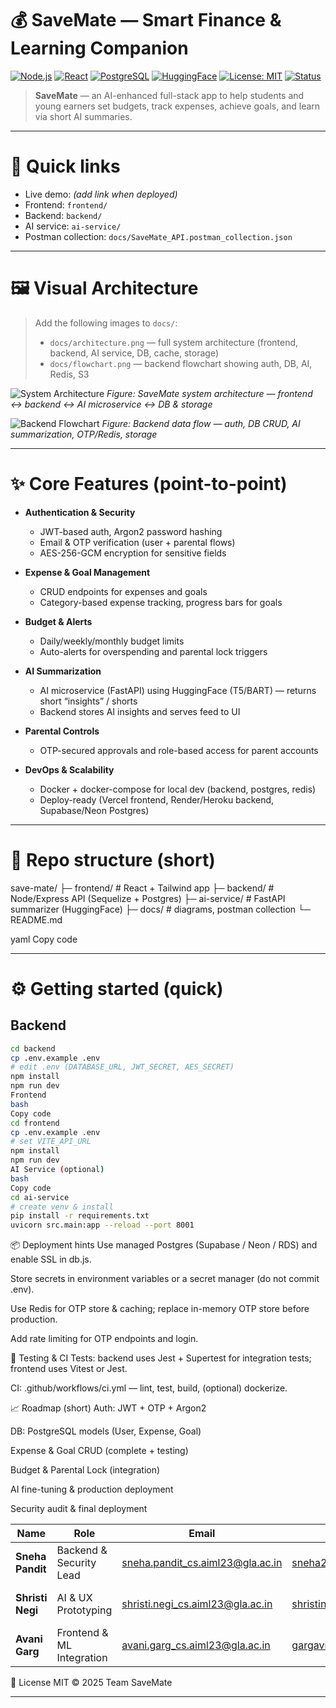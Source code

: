 # 💰 SaveMate — Smart Finance & Learning Companion

[![Node.js](https://img.shields.io/badge/Node.js-18.x-green?logo=node.js)](https://nodejs.org/)
[![React](https://img.shields.io/badge/React-18-blue?logo=react)](https://reactjs.org/)
[![PostgreSQL](https://img.shields.io/badge/PostgreSQL-13-blue?logo=postgresql)](https://www.postgresql.org/)
[![HuggingFace](https://img.shields.io/badge/HuggingFace-AI-orange?logo=huggingface)](https://huggingface.co/)
[![License: MIT](https://img.shields.io/badge/License-MIT-yellow.svg)](LICENSE)
[![Status](https://img.shields.io/badge/Status-In%20Progress-orange)]()

> **SaveMate** — an AI-enhanced full-stack app to help students and young earners set budgets, track expenses, achieve goals, and learn via short AI summaries.

---

# 🚀 Quick links
- Live demo: _(add link when deployed)_
- Frontend: `frontend/`
- Backend: `backend/`
- AI service: `ai-service/`
- Postman collection: `docs/SaveMate_API.postman_collection.json`

---

# 🖼 Visual Architecture

> Add the following images to `docs/`:
> - `docs/architecture.png` — full system architecture (frontend, backend, AI service, DB, cache, storage)
> - `docs/flowchart.png` — backend flowchart showing auth, DB, AI, Redis, S3

![System Architecture](docs/architecture.png "SaveMate System Architecture")
*Figure: SaveMate system architecture — frontend ↔ backend ↔ AI microservice ↔ DB & storage*

![Backend Flowchart](docs/flowchart.png "SaveMate Backend Flowchart")
*Figure: Backend data flow — auth, DB CRUD, AI summarization, OTP/Redis, storage*

---

# ✨ Core Features (point-to-point)

- **Authentication & Security**
  - JWT-based auth, Argon2 password hashing
  - Email & OTP verification (user + parental flows)
  - AES-256-GCM encryption for sensitive fields

- **Expense & Goal Management**
  - CRUD endpoints for expenses and goals
  - Category-based expense tracking, progress bars for goals

- **Budget & Alerts**
  - Daily/weekly/monthly budget limits
  - Auto-alerts for overspending and parental lock triggers

- **AI Summarization**
  - AI microservice (FastAPI) using HuggingFace (T5/BART) — returns short “insights” / shorts
  - Backend stores AI insights and serves feed to UI

- **Parental Controls**
  - OTP-secured approvals and role-based access for parent accounts

- **DevOps & Scalability**
  - Docker + docker-compose for local dev (backend, postgres, redis)
  - Deploy-ready (Vercel frontend, Render/Heroku backend, Supabase/Neon Postgres)

---

# 🧩 Repo structure (short)

save-mate/
├─ frontend/ # React + Tailwind app
├─ backend/ # Node/Express API (Sequelize + Postgres)
├─ ai-service/ # FastAPI summarizer (HuggingFace)
├─ docs/ # diagrams, postman collection
└─ README.md

yaml
Copy code

---

# ⚙️ Getting started (quick)

## Backend
```bash
cd backend
cp .env.example .env
# edit .env (DATABASE_URL, JWT_SECRET, AES_SECRET)
npm install
npm run dev
Frontend
bash
Copy code
cd frontend
cp .env.example .env
# set VITE_API_URL
npm install
npm run dev
AI Service (optional)
bash
Copy code
cd ai-service
# create venv & install
pip install -r requirements.txt
uvicorn src.main:app --reload --port 8001
```
📦 Deployment hints
Use managed Postgres (Supabase / Neon / RDS) and enable SSL in db.js.

Store secrets in environment variables or a secret manager (do not commit .env).

Use Redis for OTP store & caching; replace in-memory OTP store before production.

Add rate limiting for OTP endpoints and login.

🧪 Testing & CI
Tests: backend uses Jest + Supertest for integration tests; frontend uses Vitest or Jest.

CI: .github/workflows/ci.yml — lint, test, build, (optional) dockerize.

📈 Roadmap (short)
 Auth: JWT + OTP + Argon2

 DB: PostgreSQL models (User, Expense, Goal)

 Expense & Goal CRUD (complete + testing)

 Budget & Parental Lock (integration)

 AI fine-tuning & production deployment

 Security audit & final deployment

| Name             | Role                      | Email                                                                       | GitHub                                                      | Institute               |
| ---------------- | ------------------------- | --------------------------------------------------------------------------- | ----------------------------------------------------------- | ----------------------- |
| **Sneha Pandit** | Backend & Security Lead   | [sneha.pandit_cs.aiml23@gla.ac.in](mailto:sneha.pandit_cs.aiml23@gla.ac.in) | [sneha20061901@gmail.com](mailto:sneha20061901@gmail.com)   | GLA University, Mathura |
| **Shristi Negi** | AI & UX Prototyping       | [shristi.negi_cs.aiml23@gla.ac.in](mailto:shristi.negi_cs.aiml23@gla.ac.in) | [shristinegi658@gmail.com](mailto:shristinegi658@gmail.com) | GLA University, Mathura |
| **Avani Garg**   | Frontend & ML Integration | [avani.garg_cs.aiml23@gla.ac.in](mailto:avani.garg_cs.aiml23@gla.ac.in)     | [gargavni2005@gmail.com](mailto:gargavni2005@gmail.com)     | GLA University, Mathura |


📝 License
MIT © 2025 Team SaveMate

---
